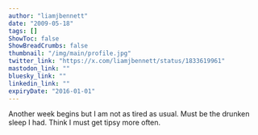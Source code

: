 ```yaml
---
author: "liamjbennett"
date: "2009-05-18"
tags: []
ShowToc: false
ShowBreadCrumbs: false
thumbnail: "/img/main/profile.jpg"
twitter_link: "https://x.com/liamjbennett/status/1833619961"
mastodon_link: ""
bluesky_link: ""
linkedin_link: ""
expiryDate: "2016-01-01"
---
```


Another week begins but I am not as tired as usual. Must be the drunken sleep I had. Think I must get tipsy more often.

